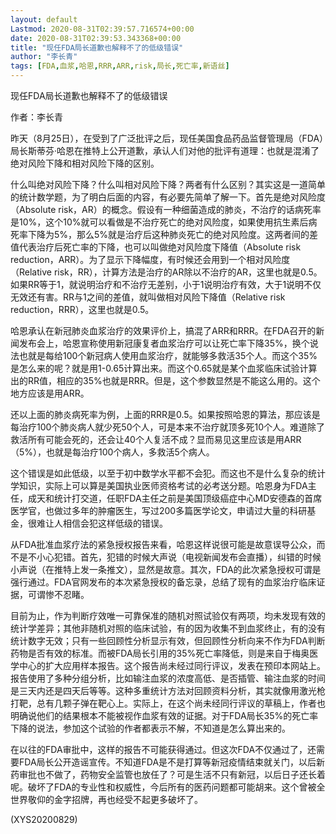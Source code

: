 ```yaml
---
layout: default
Lastmod: 2020-08-31T02:39:57.716574+00:00
date: 2020-08-31T02:39:53.343368+00:00
title: "现任FDA局长道歉也解释不了的低级错误"
author: "李长青"
tags: [FDA,血浆,哈恩,RRR,ARR,risk,局长,死亡率,新语丝]
---
```


现任FDA局长道歉也解释不了的低级错误

作者：李长青

昨天（8月25日），在受到了广泛批评之后，现任美国食品药品监督管理局（FDA）局长斯蒂芬·哈恩在推特上公开道歉，承认人们对他的批评有道理：也就是混淆了绝对风险下降和相对风险下降的区别。

什么叫绝对风险下降？什么叫相对风险下降？两者有什么区别？其实这是一道简单的统计数学题，为了明白后面的内容，有必要先简单了解一下。首先是绝对风险度（Absolute risk，AR）的概念。假设有一种细菌造成的肺炎，不治疗的话病死率是10%，这个10%就可以看做是不治疗死亡的绝对风险度，如果使用抗生素后病死率下降为5%，那么5%就是治疗后这种肺炎死亡的绝对风险度。这两者间的差值代表治疗后死亡率的下降，也可以叫做绝对风险度下降值（Absolute risk reduction，ARR）。为了显示下降幅度，有时候还会用到一个相对风险度（Relative risk，RR），计算方法是治疗的AR除以不治疗的AR，这里也就是0.5。如果RR等于1，就说明治疗和不治疗无差别，小于1说明治疗有效，大于1说明不仅无效还有害。RR与1之间的差值，就叫做相对风险下降值（Relative risk reduction，RRR），这里也就是0.5。

哈恩承认在新冠肺炎血浆治疗的效果评价上，搞混了ARR和RRR。在FDA召开的新闻发布会上，哈恩宣称使用新冠康复者血浆治疗可以让死亡率下降35%，换个说法也就是每给100个新冠病人使用血浆治疗，就能够多救活35个人。而这个35%是怎么来的呢？就是用1-0.65计算出来。而这个0.65就是某个血浆临床试验计算出的RR值，相应的35%也就是RRR。但是，这个参数显然是不能这么用的。这个地方应该是用ARR。

还以上面的肺炎病死率为例，上面的RRR是0.5。如果按照哈恩的算法，那应该是每治疗100个肺炎病人就少死50个人，可是本来不治疗就顶多死10个人。难道除了救活所有可能会死的，还会让40个人复活不成？显而易见这里应该是用ARR（5%），也就是每治疗100个病人，多救活5个病人。

这个错误是如此低级，以至于初中数学水平都不会犯。而这也不是什么复杂的统计学知识，实际上可以算是美国执业医师资格考试的必考送分题。哈恩身为FDA主任，成天和统计打交道，任职FDA主任之前是美国顶级癌症中心MD安德森的首席医学官，也做过多年的肿瘤医生，写过200多篇医学论文，申请过大量的科研基金，很难让人相信会犯这样低级的错误。

从FDA批准血浆疗法的紧急授权报告来看，哈恩这样说很可能是故意误导公众，而不是不小心犯错。首先，犯错的时候大声说（电视新闻发布会直播），纠错的时候小声说（在推特上发一条推文），显然是故意。其次，FDA的此次紧急授权可谓是强行通过。FDA官网发布的本次紧急授权的备忘录，总结了现有的血浆治疗临床证据，可谓惨不忍睹。

目前为止，作为判断疗效唯一可靠保准的随机对照试验仅有两项，均未发现有效的统计学差异；其他非随机对照的临床试验，有的因为收集不到血浆终止，有的没有统计数字无效；只有一些回顾性分析显示有效，但回顾性分析向来不作为FDA判断药物是否有效的标准。而被FDA局长引用的35%死亡率降低，则是来自于梅奥医学中心的扩大应用样本报告。这个报告尚未经过同行评议，发表在预印本网站上。报告使用了多种分组分析，比如输注血浆的浓度高低、是否插管、输注血浆的时间是三天内还是四天后等等。这种多重统计方法对回顾资料分析，其实就像用激光枪打靶，总有几颗子弹在靶心上。实际上，在这个尚未经同行评议的草稿上，作者也明确说他们的结果根本不能被视作血浆有效的证据。对于FDA局长35%的死亡率下降的说法，参加这个试验的作者都表示不解，不知道是怎么算出来的。

在以往的FDA审批中，这样的报告不可能获得通过。但这次FDA不仅通过了，还需要FDA局长公开造谣宣传。不知道FDA是不是打算等新冠疫情结束就关门，以后新药审批也不做了，药物安全监管也放任了？可是生活不只有新冠，以后日子还长着呢。破坏了FDA的专业性和权威性，今后所有的医药问题都可能胡来。这个曾被全世界敬仰的金字招牌，再也经受不起更多破坏了。

(XYS20200829)

